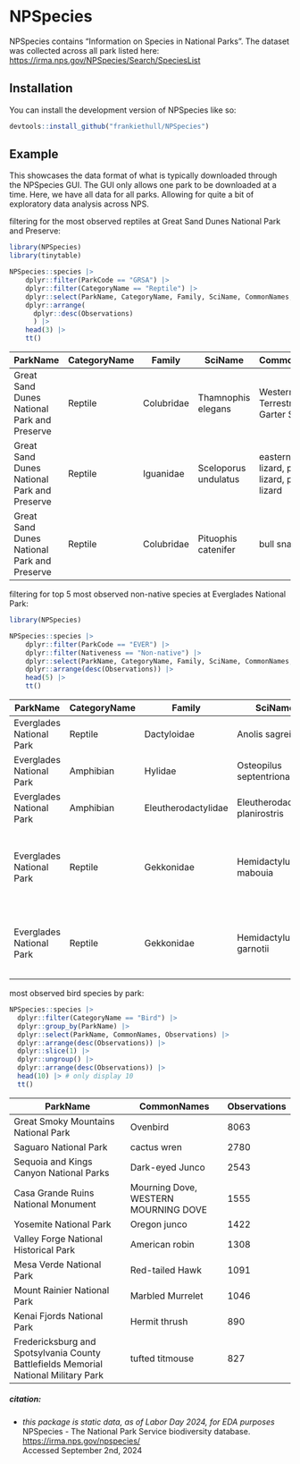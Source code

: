 
<!-- README.md is generated from README.Rmd. Please edit that file -->

# NPSpecies

<!-- badges: start -->
<!-- badges: end -->

NPSpecies contains “Information on Species in National Parks”. The
dataset was collected across all park listed here:
<https://irma.nps.gov/NPSpecies/Search/SpeciesList>

## Installation

You can install the development version of NPSpecies like so:

``` r
devtools::install_github("frankiethull/NPSpecies")
```

## Example

This showcases the data format of what is typically downloaded through
the NPSpecies GUI. The GUI only allows one park to be downloaded at a
time. Here, we have all data for all parks. Allowing for quite a bit of
exploratory data analysis across NPS.

filtering for the most observed reptiles at Great Sand Dunes National
Park and Preserve:

``` r
library(NPSpecies)
library(tinytable)

NPSpecies::species |>
    dplyr::filter(ParkCode == "GRSA") |>
    dplyr::filter(CategoryName == "Reptile") |>
    dplyr::select(ParkName, CategoryName, Family, SciName, CommonNames, Observations) |>
    dplyr::arrange(
      dplyr::desc(Observations)
      ) |>
    head(3) |>
    tt()
```

| ParkName                                    | CategoryName | Family     | SciName              | CommonNames                                          | Observations |
|---------------------------------------------|--------------|------------|----------------------|------------------------------------------------------|--------------|
| Great Sand Dunes National Park and Preserve | Reptile      | Colubridae | Thamnophis elegans   | Western Terrestrial Garter Snake                     | 11           |
| Great Sand Dunes National Park and Preserve | Reptile      | Iguanidae  | Sceloporus undulatus | eastern fence lizard, plateau lizard, prairie lizard | 2            |
| Great Sand Dunes National Park and Preserve | Reptile      | Colubridae | Pituophis catenifer  | bull snake                                           | 1            |

filtering for top 5 most observed non-native species at Everglades
National Park:

``` r
library(NPSpecies)

NPSpecies::species |>
    dplyr::filter(ParkCode == "EVER") |> 
    dplyr::filter(Nativeness == "Non-native") |>
    dplyr::select(ParkName, CategoryName, Family, SciName, CommonNames, Observations) |>
    dplyr::arrange(desc(Observations)) |>
    head(5) |>
    tt()
```

| ParkName                 | CategoryName | Family              | SciName                        | CommonNames                                                                               | Observations |
|--------------------------|--------------|---------------------|--------------------------------|-------------------------------------------------------------------------------------------|--------------|
| Everglades National Park | Reptile      | Dactyloidae         | Anolis sagrei                  | Brown Anole, Cuban Brown Anole                                                            | 99           |
| Everglades National Park | Amphibian    | Hylidae             | Osteopilus septentrionalis     | Cuban Treefrog                                                                            | 45           |
| Everglades National Park | Amphibian    | Eleutherodactylidae | Eleutherodactylus planirostris | Greenhouse Frog                                                                           | 11           |
| Everglades National Park | Reptile      | Gekkonidae          | Hemidactylus mabouia           | Afroamerican house gecko, Afro-American House Gecko, Cosmopolitan House Gecko, Wood Slave | 6            |
| Everglades National Park | Reptile      | Gekkonidae          | Hemidactylus garnotii          | Fox Gecko, Indopacific Gecko, Indo-Pacific Gecko, Indo-Pacific House Gecko                | 1            |

most observed bird species by park:

``` r
NPSpecies::species |>
  dplyr::filter(CategoryName == "Bird") |> 
  dplyr::group_by(ParkName) |>
  dplyr::select(ParkName, CommonNames, Observations) |>
  dplyr::arrange(desc(Observations)) |>
  dplyr::slice(1) |>
  dplyr::ungroup() |>
  dplyr::arrange(desc(Observations)) |> 
  head(10) |> # only display 10
  tt()
```

| ParkName                                                                            | CommonNames                          | Observations |
|-------------------------------------------------------------------------------------|--------------------------------------|--------------|
| Great Smoky Mountains National Park                                                 | Ovenbird                             | 8063         |
| Saguaro National Park                                                               | cactus wren                          | 2780         |
| Sequoia and Kings Canyon National Parks                                             | Dark-eyed Junco                      | 2543         |
| Casa Grande Ruins National Monument                                                 | Mourning Dove, WESTERN MOURNING DOVE | 1555         |
| Yosemite National Park                                                              | Oregon junco                         | 1422         |
| Valley Forge National Historical Park                                               | American robin                       | 1308         |
| Mesa Verde National Park                                                            | Red-tailed Hawk                      | 1091         |
| Mount Rainier National Park                                                         | Marbled Murrelet                     | 1046         |
| Kenai Fjords National Park                                                          | Hermit thrush                        | 890          |
| Fredericksburg and Spotsylvania County Battlefields Memorial National Military Park | tufted titmouse                      | 827          |

##### citation:

- *this package is static data, as of Labor Day 2024, for EDA
  purposes*  
  NPSpecies - The National Park Service biodiversity database.  
  <https://irma.nps.gov/npspecies/>  
  Accessed September 2nd, 2024
